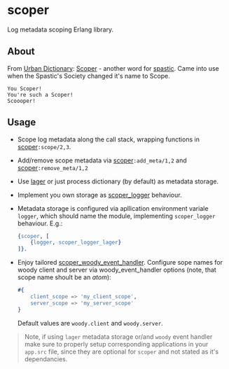 # scoper

Log metadata scoping Erlang library.

## About
From [Urban Dictionary](http://www.urbandictionary.com):
[Scoper](http://www.urbandictionary.com/define.php?term=Scoper) - another word for [spastic](http://www.urbandictionary.com/define.php?term=spastic). Came into use when the Spastic's Society changed it's name to Scope.

```
You Scoper!
You're such a Scoper!
Scoooper!
```

## Usage
* Scope log metadata along the call stack, wrapping functions in [scoper](src/scoper.erl)`:scope/2,3`.
* Add/remove scope metadata via [scoper](src/scoper.erl)`:add_meta/1,2` and [scoper](src/scoper.erl)`:remove_meta/1,2`
* Use [lager](https://github.com/erlang-lager/lager) or just process dictionary (by default) as metadata storage.
* Implement you own storage as [scoper_logger](src/scoper_logger.erl) behaviour.
* Metadata storage is configured via apllication environment variale `logger`, which should name the module, implementing `scoper_logger` behaviour. E.g.:

    ```erlang
    {scoper, [
        {logger, scoper_logger_lager}
    ]}.
    ```

* Enjoy tailored [scoper_woody_event_handler](src/scoper_woody_event_handler.erl). Configure sope names for woody client and server via woody_event_handler options (note, that scope name shoult be an _atom_):

    ```erlang
    #{
        client_scope => 'my_client_scope',
        server_scope => 'my_server_scope'
    }
    ```
    Default values are `woody.client` and `woody.server`.

> Note, if using `lager` metadata storage or/and `woody` event handler make sure to properly setup corresponding applications in your `app.src` file, since they are optional for `scoper` and not stated as it's dependancies.
